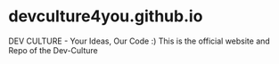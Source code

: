 # devculture4you.github.io
DEV CULTURE - Your Ideas, Our Code :) This is the official website and Repo of the Dev-Culture
